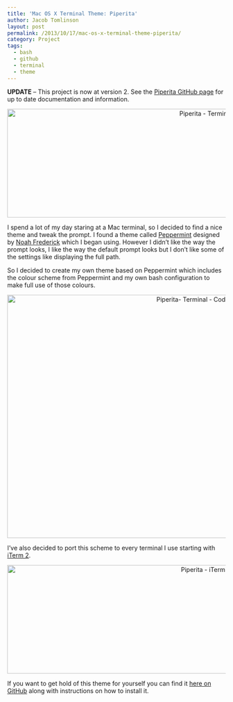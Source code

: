 ```yaml
---
title: 'Mac OS X Terminal Theme: Piperita'
author: Jacob Tomlinson
layout: post
permalink: /2013/10/17/mac-os-x-terminal-theme-piperita/
category: Project
tags:
  - bash
  - github
  - terminal
  - theme
---
```


**UPDATE** &#8211; This project is now at version 2. See the [Piperita GitHub page][1] for up to date documentation and information.


<a href="http://www.jacobtomlinson.co.uk/2013/10/17/mac-os-x-terminal-theme-piperita/terminal/" rel="attachment wp-att-602"><img style="text-align: center;" alt="Piperita - Terminal" src="http://www.jacobtomlinson.co.uk/wp-content/uploads/2013/10/terminal.png" width="900" height="250" /></a>

I spend a lot of my day staring at a Mac terminal, so I decided to find a nice theme and tweak the prompt. I found a theme called [Peppermint][2] designed by [Noah Frederick][3] which I began using. However I didn&#8217;t like the way the prompt looks, I like the way the default prompt looks but I don&#8217;t like some of the settings like displaying the full path.

So I decided to create my own theme based on Peppermint which includes the colour scheme from Peppermint and my own bash configuration to make full use of those colours.

<a href="http://www.jacobtomlinson.co.uk/2013/10/17/mac-os-x-terminal-theme-piperita/codeexample/" rel="attachment wp-att-600"><img style="text-align: center;" alt="Piperita- Terminal - Code Example" src="http://www.jacobtomlinson.co.uk/wp-content/uploads/2013/10/codeexample.png" width="900" height="560" /></a>

I&#8217;ve also decided to port this scheme to every terminal I use starting with [iTerm 2][4].

<a href="http://www.jacobtomlinson.co.uk/2013/10/17/mac-os-x-terminal-theme-piperita/iterm2/" rel="attachment wp-att-601"><img style="text-align: center;" alt="Piperita - iTerm 2" src="http://www.jacobtomlinson.co.uk/wp-content/uploads/2013/10/iterm2.png" width="900" height="250" /></a>

If you want to get hold of this theme for yourself you can find it [here on GitHub][5] along with instructions on how to install it.

 [1]: https://github.com/killfall/terminal-piperita "Piperita GitHub"
 [2]: http://noahfrederick.com/blog/2011/lion-terminal-theme-peppermint/ "Peppermint"
 [3]: http://noahfrederick.com/ "Noah Frederick"
 [4]: http://www.iterm2.com/ "iTerm 2"
 [5]: https://github.com/killfall/terminal-piperita "Piperita on GitHub"
